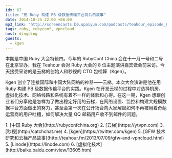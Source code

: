 ```yaml
---
idx: 67
title: "用 Ruby 构建 PB 级数据传输平台背后的故事"
date: 2014-10-25 22:00 +08:00
mp3_link: "http://screencasts.b0.upaiyun.com/podcasts/teahour_episode_67.m4a"
tags: ruby, rubyconf, vpncloud
host: dingding
guests:
  - kgen
---
```


本期是中国 Ruby 大会特辑四。今年的 RubyConf China 会在十一月一号和二号在北京举办，我在 Teahour 会对 Ruby 大会的 8 位主题演讲嘉宾做会前采访。今天接受采访的是云梯的创始人和秒视的 CTO 包桢韡（Kgen）。

Kgen 创立了连接国际和中国大陆网络的神器——云梯。本次大会演讲是他在用 Ruby 构建 PB 级数据传输平台的实践。Kgen 在开发云梯的过程中对选择机房、虚拟化技术、网络线路和系统有着不一样的体验和心得。在这一期，Kgen 想跟创业者们分享他是怎样为了做出稳定好用的云梯，在网络设置、监控和构建大规模数据平台方面做出的努力，甚至会第一次在公开场合向大家解密如何不再被用着奇葩运营商的用户吐槽，如何解决大量 QQ 邮箱用户收不到邮件的问题。

<section class="notes" markdown="1">
1. [中国 Ruby 大会](http://rubyconfchina.org)
2. [云梯](https://ytvpn.com)
3. [秒视](http://catchchat.me)
4. [kgen](https://twitter.com/kgen)
5. [GFW 技术研究和云梯产品故事](http://teahour.fm/2013/07/09/gfw-and-vpncloud.html)
5. [Linode](https://linode.com)
6. [虚拟化技术](http://baike.baidu.com/view/13605.htm)
</section>
